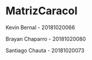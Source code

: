 # MatrizCaracol
Kevin Bernal - 20181020066

Brayan Chaparro - 20181020080

Santiago Chauta - 20181020073
